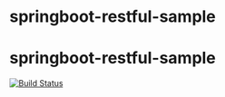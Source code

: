 # springboot-restful-sample

# springboot-restful-sample

[![Build Status](https://travis-ci.com/aprabhat/springboot-restful-sample.svg?branch=master)](https://travis-ci.com/aprabhat/springboot-restful-sample)